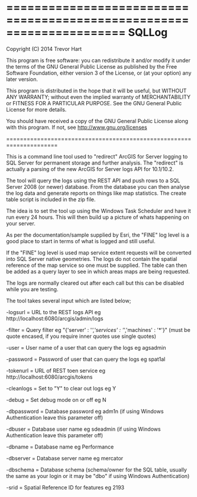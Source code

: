 =====================================================================
SQLLog
=====================================================================

Copyright (C) 2014 Trevor Hart

This program is free software: you can redistribute it and/or modify
it under the terms of the GNU General Public License as published by
the Free Software Foundation, either version 3 of the License, or
(at your option) any later version.

This program is distributed in the hope that it will be useful,
but WITHOUT ANY WARRANTY; without even the implied warranty of
MERCHANTABILITY or FITNESS FOR A PARTICULAR PURPOSE.  See the
GNU General Public License for more details.

You should have received a copy of the GNU General Public License
along with this program.  If not, see http://www.gnu.org/licenses

=====================================================================

This is a command line tool used to "redirect" ArcGIS for Server logging to SQL Server for permanent storage and further analysis. The "redirect" is actually a parsing of the new ArcGIS for Server logs API for 10.1/10.2.

The tool will query the logs using the REST API and push rows to a SQL Server 2008 (or newer) database. From the database you can then analyse the log data and generate reports on things like map statistics. The create table script is included in the zip file.

The idea is to set the tool up using the Windows Task Scheduler and have it run every 24 hours. This will then build up a picture of whats happening on your server.

As per the documentation/sample supplied by Esri, the "FINE" log level is a good place to start in terms of what is logged and still useful.

If the "FINE" log level is used map service extent requests will be converted into SQL Server native geometries. The logs do not contain the spatial reference of the map service so one must be supplied. The table can then be added as a query layer to see in which areas maps are being requested.

The logs are normally cleared out after each call but this can be disabled while you are testing.

The tool takes several input which are listed below;

-logsurl = URL to the REST logs API eg http://localhost:6080/arcgis/admin/logs

-filter = Query filter eg "{'server' : '*','services' : '*','machines' : '*'}" (must be quote encased, if you require inner quotes use single quotes) 

-user = User name of a user that can query the logs eg agsadmin 

-password = Password of user that can query the logs eg spat1al 

-tokenurl = URL of REST toen service eg http://localhost:6080/arcgis/tokens 

-cleanlogs = Set to "Y" to clear out logs eg Y 

-debug = Set debug mode on or off eg N 

-dbpassword = Database password eg adm1n (if using Windows Authentication leave this parameter off)

-dbuser = Database user name eg sdeadmin (if using Windows Authentication leave this parameter off)

-dbname = Database name eg Performance 

-dbserver = Database server name eg mercator

-dbschema = Database schema (schema/owner for the SQL table, usually the same as your login or it may be "dbo" if using Windows Authentication)

-srid = Spatial Reference ID for features eg 2193
 

